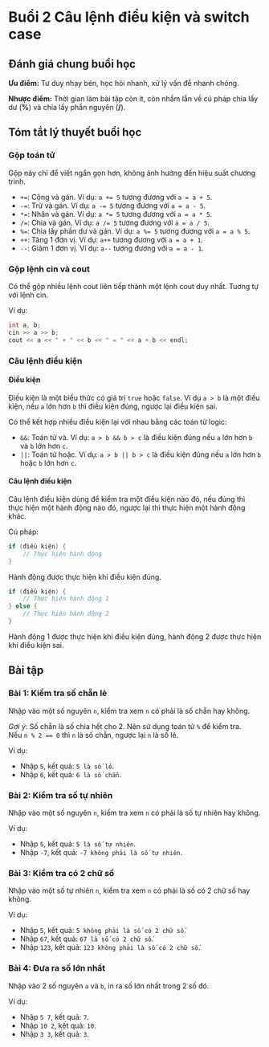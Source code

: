# Buổi 2 Câu lệnh điều kiện và switch case

## Đánh giá chung buổi học

**Ưu điểm:**
Tư duy nhạy bén, học hỏi nhanh, xử lý vấn đề nhanh chóng.

**Nhược điểm:**
Thời gian làm bài tập còn ít, còn nhầm lẫn về cú pháp chia lấy dư (**%**) và chia lấy phần nguyên (**/**).

## Tóm tắt lý thuyết buổi học

### Gộp toán tử

Gộp này chỉ để viết ngắn gọn hơn, không ảnh hưởng đến hiệu suất chương trình.

- `+=`: Cộng và gán. Ví dụ: `a += 5` tương đương với `a = a + 5`.
- `-=`: Trừ và gán. Ví dụ: `a -= 5` tương đương với `a = a - 5`.
- `*=`: Nhân và gán. Ví dụ: `a *= 5` tương đương với `a = a * 5`.
- `/=`: Chia và gán. Ví dụ: `a /= 5` tương đương với `a = a / 5`.
- `%=`: Chia lấy phần dư và gán. Ví dụ: `a %= 5` tương đương với `a = a % 5`.
- `++`: Tăng 1 đơn vị. Ví dụ: `a++` tương đương với `a = a + 1`.
- `--`: Giảm 1 đơn vị. Ví dụ: `a--` tương đương với `a = a - 1`.

### Gộp lệnh cin và cout

Có thể gộp nhiều lệnh cout liên tiếp thành một lệnh cout duy nhất. Tuơng tự với lệnh cin.

Ví dụ:

```cpp
int a, b;
cin >> a >> b;
cout << a << " + " << b << " = " << a + b << endl;
```

### Câu lệnh điều kiện

#### Điều kiện

Điều kiện là một biểu thức có giá trị `true` hoặc `false`.
Ví dụ `a > b` là một điều kiện, nếu `a` lớn hơn `b` thì điều kiện đúng, ngược lại điều kiện sai.

Có thể kết hợp nhiều điều kiện lại với nhau bằng các toán tử logic:

- `&&`: Toán tử và. Ví dụ: `a > b && b > c` là điều kiện đúng nếu `a` lớn hơn `b` và `b` lớn hơn `c`.
- `||`: Toán tử hoặc. Ví dụ: `a > b || b > c` là điều kiện đúng nếu `a` lớn hơn `b` hoặc `b` lớn hơn `c`.

#### Câu lệnh điều kiện

Câu lệnh điều kiện dùng để kiểm tra một điều kiện nào đó, nếu đúng thì thực hiện một hành động nào đó, ngược lại thì thực hiện một hành động khác.

Cú pháp:

```cpp
if (điều kiện) {
    // Thực hiện hành động
}
```
Hành động được thực hiện khi điều kiện đúng.

```cpp
if (điều kiện) {
    // Thực hiện hành động 1
} else {
    // Thực hiện hành động 2
}
```

Hành động 1 được thực hiện khi điều kiện đúng, hành động 2 được thực hiện khi điều kiện sai.


## Bài tập

### Bài 1: Kiểm tra số chẵn lẻ

Nhập vào một số nguyên `n`, kiểm tra xem `n` có phải là số chẵn hay không.

*Gơi ý*: Số chẵn là số chia hết cho 2. Nên sử dụng toán tử `%` để kiểm tra.<br>
Nếu `n % 2 == 0` thì `n` là số chẵn, ngược lại `n` là số lẻ.

Ví dụ:

- Nhập `5`, kết quả: `5 là số lẻ`.
- Nhập `6`, kết quả: `6 là số chẵn`.

### Bài 2: Kiểm tra số tự nhiên

Nhập vào một số nguyên `n`, kiểm tra xem `n` có phải là số tự nhiên hay không.

Ví dụ:

- Nhập `5`, kết quả: `5 là số tự nhiên`.
- Nhập `-7`, kết quả: `-7 không phải là số tự nhiên`.

### Bài 3: Kiểm tra có 2 chữ số

Nhập vào một số tự nhiên `n`, kiểm tra xem `n` có phải là số có 2 chữ số hay không.

Ví dụ:

- Nhập `5`, kết quả: `5 không phải là số có 2 chữ số`.
- Nhập `67`, kết quả: `67 là số có 2 chữ số`.
- Nhập `123`, kết quả: `123 không phải là số có 2 chữ số`.

### Bài 4: Đưa ra số lớn nhất

Nhập vào 2 số nguyên `a` và `b`, in ra số lớn nhất trong 2 số đó.

Ví dụ:

- Nhập `5 7`, kết quả: `7`.
- Nhập `10 2`, kết quả: `10`.
- Nhập `3 3`, kết quả: `3`.